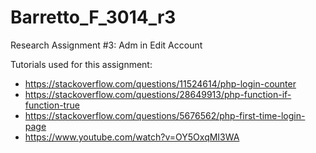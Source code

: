 # Barretto_F_3014_r3
Research Assignment #3: Adm in Edit Account

Tutorials used for this assignment:

-	https://stackoverflow.com/questions/11524614/php-login-counter
-	https://stackoverflow.com/questions/28649913/php-function-if-function-true
-	https://stackoverflow.com/questions/5676562/php-first-time-login-page
-	https://www.youtube.com/watch?v=OY5OxqMI3WA
